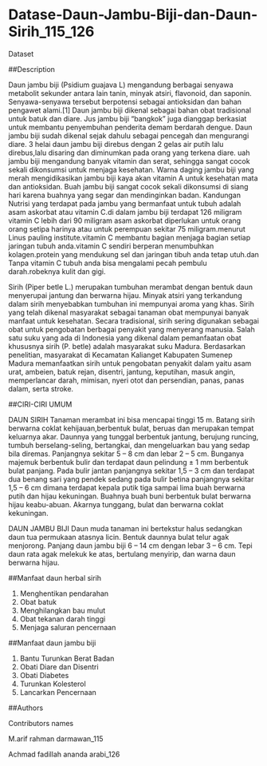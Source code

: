# Datase-Daun-Jambu-Biji-dan-Daun-Sirih_115_126
Dataset

##Description

Daun jambu biji (Psidium guajava L) mengandung berbagai senyawa metabolit sekunder antara lain tanin, minyak atsiri, flavonoid, dan saponin. Senyawa-senyawa tersebut berpotensi sebagai antioksidan dan bahan pengawet alami.[1] Daun jambu biji dikenal sebagai bahan obat tradisional untuk batuk dan diare. Jus jambu biji “bangkok” juga dianggap berkasiat untuk membantu penyembuhan penderita demam berdarah dengue. Daun jambu biji sudah dikenal sejak dahulu sebagai pencegah dan mengurangi diare. 3 helai daun jambu biji direbus dengan 2 gelas air putih lalu direbus,lalu disaring dan diminumkan pada orang yang terkena diare. uah jambu biji mengandung banyak vitamin dan serat, sehingga sangat cocok sekali dikonsumsi untuk menjaga kesehatan. Warna daging jambu biji yang merah mengidikasikan jambu biji kaya akan vitamin A untuk kesehatan mata dan antioksidan. Buah jambu biji sangat cocok sekali dikonsumsi di siang hari karena buahnya yang segar dan mendinginkan badan. Kandungan Nutrisi yang terdapat pada jambu yang bermanfaat untuk tubuh adalah asam askorbat atau vitamin C.di dalam jambu biji terdapat 126 miligram vitamin C lebih dari 90 miligram asam askorbat diperlukan untuk orang orang setipa harinya atau untuk perempuan sekitar 75 miligram.menurut Linus pauling institute.vitamin C membantu bagian menjaga bagian setiap jaringan tubuh anda.vitamin C sendiri berperan menumbuhkan kolagen.protein yang mendukung sel dan jaringan tibuh anda tetap utuh.dan Tanpa vitamin C tubuh anda bisa mengalami pecah pembulu darah.robeknya kulit dan gigi. 

Sirih (Piper betle L.) merupakan tumbuhan merambat dengan bentuk daun menyerupai jantung dan berwarna hijau. Minyak atsiri yang terkandung dalam sirih menyebabkan tumbuhan ini mempunyai aroma yang khas. Sirih yang telah dikenal masyarakat sebagai tanaman obat mempunyai banyak manfaat untuk kesehatan. Secara tradisional, sirih sering digunakan sebagai obat untuk pengobatan berbagai penyakit yang menyerang manusia. Salah satu suku yang ada di Indonesia yang dikenal dalam pemanfaatan obat khususnya sirih (P. betle) adalah masyarakat suku Madura. Berdasarkan penelitian, masyarakat di Kecamatan Kalianget Kabupaten Sumenep Madura memanfaatkan sirih untuk pengobatan penyakit dalam yaitu asam urat, ambeien, batuk rejan, disentri, jantung, keputihan, masuk angin, memperlancar darah, mimisan, nyeri otot dan persendian, panas, panas dalam, serta stroke.

##CIRI-CIRI UMUM

DAUN SIRIH Tanaman merambat ini bisa mencapai tinggi 15 m. Batang sirih berwarna coklat kehijauan,berbentuk bulat, beruas dan merupakan tempat keluarnya akar. Daunnya yang tunggal berbentuk jantung, berujung runcing, tumbuh berselang-seling, bertangkai, dan mengeluarkan bau yang sedap bila diremas. Panjangnya sekitar 5 – 8 cm dan lebar 2 – 5 cm. Bunganya majemuk berbentuk bulir dan terdapat daun pelindung ± 1 mm berbentuk bulat panjang. Pada bulir jantan panjangnya sekitar 1,5 – 3 cm dan terdapat dua benang sari yang pendek sedang pada bulir betina panjangnya sekitar 1,5 – 6 cm dimana terdapat kepala putik tiga sampai lima buah berwarna putih dan hijau kekuningan. Buahnya buah buni berbentuk bulat berwarna hijau keabu-abuan. Akarnya tunggang, bulat dan berwarna coklat kekuningan.

DAUN JAMBU BIJI Daun muda tanaman ini bertekstur halus sedangkan daun tua permukaan atasnya licin. Bentuk daunnya bulat telur agak menjorong. Panjang daun jambu biji 6 – 14 cm dengan lebar 3 – 6 cm. Tepi daun rata agak melekuk ke atas, bertulang menyirip, dan warna daun berwarna hijau.

##Manfaat daun herbal sirih

1. Menghentikan pendarahan
2. Obat batuk
3. Menghilangkan bau mulut
4. Obat tekanan darah tinggi
5. Menjaga saluran pencernaan

##Manfaat daun jambu biji

1. Bantu Turunkan Berat Badan
2. Obati Diare dan Disentri
3. Obati Diabetes
4. Turunkan Kolesterol
5. Lancarkan Pencernaan

##Authors

Contributors names

M.arif rahman darmawan_115

Achmad fadillah ananda arabi_126
